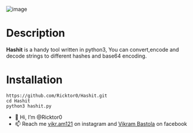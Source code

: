 ![image](https://github.com/Ricktor0/Hashit/assets/135196573/bf84f8fa-053d-4bd8-9a6d-418ae8dc92b1)

# Description
**Hashit** is a handy tool written in python3, You can convert,encode and decode strings to different hashes and base64 encoding.

# Installation
```
https://github.com/Ricktor0/Hashit.git
cd Hashit
python3 hashit.py
```




- 👋 Hi, I’m @Ricktor0
- 📫 Reach me  [vikr.am121](https://www.instagram.com/vikr.am121/) on instagram and [Vikram Bastola](https://www.facebook.com/profile.php?id=100042768861506) on facebook
  
